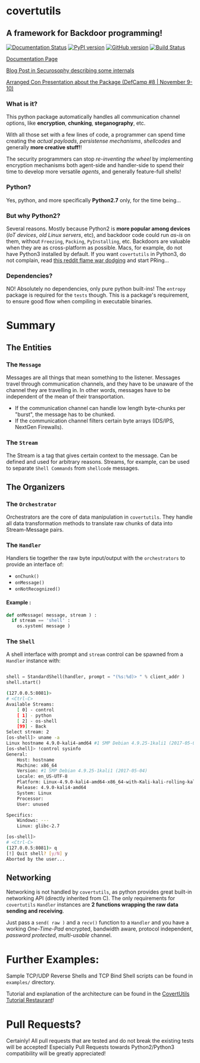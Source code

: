 # covertutils
## A framework for Backdoor programming!

[![Documentation Status](https://readthedocs.org/projects/covertutils/badge/?version=latest)](http://covertutils.readthedocs.io/en/latest/?badge=latest) [![PyPI version](https://badge.fury.io/py/covertutils.svg)](https://pypi.python.org/pypi/covertutils)          [![GitHub version](https://badge.fury.io/gh/operatorequals%2Fcovertutils.svg)](https://github.com/operatorequals/covertutils) [![Build Status](https://travis-ci.org/operatorequals/covertutils.svg?branch=master)](https://travis-ci.org/operatorequals/covertutils)

[Documentation Page](https://covertutils.readthedocs.io)

[Blog Post in Securosophy describing some internals](https://securosophy.com/2017/04/22/reinventing-the-wheel-for-the-last-time-the-covertutils-package/)

[Arranged Con Presentation about the Package 
(DefCamp #8 | November 9-10)](https://def.camp/speaker/john-torakis/)

### What is it?
This python package automatically handles all communication channel options, like **encryption**, **chunking**, **steganography**, etc.

With all those set with a few lines of code, a programmer can spend time creating the *actual payloads*, *persistense mechanisms*, *shellcodes* and generally **more creative stuff!**!

The security programmers can stop *re-inventing the wheel* by implementing encryption mechanisms both agent-side and handler-side to spend their time to develop more versatile *agents*, and generally feature-full shells!

### Python?
Yes, python, and more specifically **Python2.7** only, for the time being...

### But why Python2?
Several reasons. Mostly because Python2 is **more popular among devices** (*IoT devices*, *old Linux servers*, etc), and backdoor code could run *as-is* on them, without `Freezing`, `Packing`, `PyInstalling`, etc. Backdoors are valuable when they are as cross-platform as possible.
Macs, for example, do not have Python3 installed by default. If you want `covertutils` in Python3, do not complain, read [this reddit flame war dodging](https://www.reddit.com/r/netsec/comments/6rj7b0/a_python_package_for_creating_backdoors_coverutils/) and start PRing...


### Dependencies?
NO! Absolutely no dependencies, only pure python built-ins! The `entropy` package is required for the `tests` though.
This is a package's requirement, to ensure good flow when compiling in executable binaries.


# Summary

## The Entities

### The `Message`
Messages are all things that mean something to the listener. Messages travel through communication channels, and they have to be unaware of the channel they are travelling in. In other words, messages have to be independent of the mean of their transportation.
 *  If the communication channel can handle low length byte-chunks per "burst", the message has to be chunked.
 *  If the communication channel filters certain byte arrays (IDS/IPS, NextGen Firewalls).
 

### The `Stream`
The Stream is a tag that gives certain context to the message. Can be defined and used for arbitrary reasons. Streams, for example, can be used to separate `Shell Commands` from `shellcode` messages.

## The Organizers

### The `Orchestrator`
Orchestrators are the core of data manipulation in `covertutils`. They handle all data transformation methods to translate raw chunks of data into Stream-Message pairs.

### The `Handler`
Handlers tie together the raw byte input/output with the `orchestrators` to provide an interface of:
* `onChunk()`
* `onMessage()`
* `onNotRecognized()`

#### Example :
```python
def onMessage( message, stream ) :
  if stream == 'shell' :
    os.system( message )
```

### The `Shell`
A shell interface with prompt and `stream` control can be spawned from a `Handler` instance with:
``` python

shell = StandardShell(handler, prompt = "(%s:%d)> " % client_addr )
shell.start()
```
```bash
(127.0.0.5:8081)> 
# <Ctrl-C>
Available Streams:
	[ 0] - control
	[ 1] - python
	[ 2] - os-shell
	[99] - Back
Select stream: 2
[os-shell]> uname -a
Linux hostname 4.9.0-kali4-amd64 #1 SMP Debian 4.9.25-1kali1 (2017-05-04) x86_64 GNU/Linux
[os-shell]> !control sysinfo
General:
	Host: hostname
	Machine: x86_64
	Version: #1 SMP Debian 4.9.25-1kali1 (2017-05-04)
	Locale: en_US-UTF-8
	Platform: Linux-4.9.0-kali4-amd64-x86_64-with-Kali-kali-rolling-kali-rolling
	Release: 4.9.0-kali4-amd64
	System: Linux
	Processor: 
	User: unused

Specifics:
	Windows: ---
	Linux: glibc-2.7

[os-shell]> 
# <Ctrl-C>
(127.0.0.5:8081)> q
[!]	Quit shell? [y/N] y
Aborted by the user...

```

## Networking
Networking is not handled by `covertutils`, as python provides great built-in networking API (directly inherited from C). The only requirements for `covertutils` `Handler` instances are **2 functions wrapping the raw data sending and receiving**.

Just pass a `send( raw )` and a `recv()` function to a `Handler` and you have a working *One-Time-Pad* encrypted, bandwidth aware, protocol independent, *password protected*, *multi-usable* channel.

# Further Examples:
Sample TCP/UDP Reverse Shells and TCP Bind Shell scripts can be found in `examples/` directory.

Tutorial and explanation of the architecture can be found in the [CovertUtils Tutorial Restaurant](http://covertutils.readthedocs.io/en/latest/assembling_backdoor.html)!


# Pull Requests?
Certainly! All pull requests that are tested and do not break the existing tests will be accepted!
Especially Pull Requests towards Python2/Python3 compatibility will be greatly appreciated!
